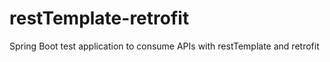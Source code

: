 # restTemplate-retrofit
Spring Boot test application to consume APIs with restTemplate and retrofit

